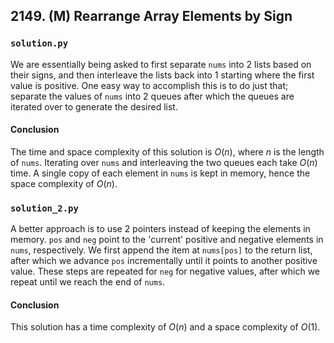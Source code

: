 ## 2149. (M) Rearrange Array Elements by Sign

### `solution.py`
We are essentially being asked to first separate `nums` into 2 lists based on their signs, and then interleave the lists back into 1 starting where the first value is positive. One easy way to accomplish this is to do just that; separate the values of `nums` into 2 queues after which the queues are iterated over to generate the desired list.  

#### Conclusion
The time and space complexity of this solution is $O(n)$, where $n$ is the length of `nums`. Iterating over `nums` and interleaving the two queues each take $O(n)$ time. A single copy of each element in `nums` is kept in memory, hence the space complexity of $O(n)$.  
  


### `solution_2.py`
A better approach is to use 2 pointers instead of keeping the elements in memory. `pos` and `neg` point to the 'current' positive and negative elements in `nums`, respectively. We first append the item at `nums[pos]` to the return list, after which we advance `pos` incrementally until it points to another positive value. These steps are repeated for `neg` for negative values, after which we repeat until we reach the end of `nums`.  

#### Conclusion
This solution has a time complexity of $O(n)$ and a space complexity of $O(1)$.  
  

